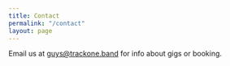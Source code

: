```yaml
---
title: Contact
permalink: "/contact"
layout: page
---
```


Email us at guys@trackone.band for info about gigs or booking.
